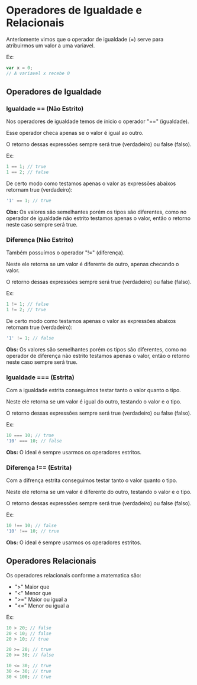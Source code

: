 # Operadores de Igualdade e Relacionais
Anteriomente vimos que o operador de igualdade (=) serve para atribuirmos um valor a uma variavel.

Ex:
```javascript
var x = 0;
// A variavel x recebe 0
```

## Operadores de Igualdade

### Igualdade == (Não Estrito)
Nos operadores de igualdade temos de ínicio o operador "==" (igualdade).

Esse operador checa apenas se o valor é igual ao outro.

O retorno dessas expressões sempre será true (verdadeiro) ou false (falso).

Ex:
```javascript
1 == 1; // true
1 == 2; // false
```

De certo modo como testamos apenas o valor as expressões abaixos retornam true (verdadeiro):
```javascript
'1' == 1; // true
```

**Obs:** Os valores são semelhantes porém os tipos são diferentes, como no operador de igualdade não estrito testamos apenas o valor, então o retorno neste caso sempre será true.

### Diferença (Não Estrito)

Também possuímos o operador "!=" (diferença).

Neste ele retorna se um valor é diferente de outro, apenas checando o valor.

O retorno dessas expressões sempre será true (verdadeiro) ou false (falso).

Ex: 
```javascript
1 != 1; // false
1 != 2; // true
```

De certo modo como testamos apenas o valor as expressões abaixos retornam true (verdadeiro):
```javascript
'1' != 1; // false
```
**Obs:** Os valores são semelhantes porém os tipos são diferentes, como no operador de diferença não estrito testamos apenas o valor, então o retorno neste caso sempre será true.

### Igualdade === (Estrita)
Com a igualdade estrita conseguimos testar tanto o valor quanto o tipo.

Neste ele retorna se um valor é igual do outro, testando o valor e o tipo.

O retorno dessas expressões sempre será true (verdadeiro) ou false (falso).

Ex: 
```javascript
10 === 10; // true
'10' === 10; // false
```
**Obs:** O ideal é sempre usarmos os operadores estritos.

### Diferença !== (Estrita)
Com a difrença estrita conseguimos testar tanto o valor quanto o tipo.

Neste ele retorna se um valor é diferente do outro, testando o valor e o tipo.

O retorno dessas expressões sempre será true (verdadeiro) ou false (falso).

Ex: 
```javascript
10 !== 10; // false
'10' !== 10; // true
```

**Obs:** O ideal é sempre usarmos os operadores estritos.

## Operadores Relacionais
Os operadores relacionais conforme a matematica são:

- ">" Maior que
- "<" Menor que
- ">=" Maior ou igual a
- "<=" Menor ou igual a

Ex: 
```javascript
10 > 20; // false
20 < 10; // false
20 > 10; // true

20 >= 20; // true
20 >= 30; // false

10 <= 30; // true
30 <= 30; // true
30 < 100; // true
```